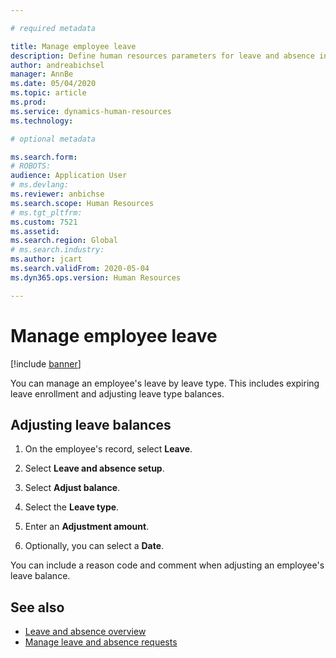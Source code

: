 ```yaml
---

# required metadata

title: Manage employee leave
description: Define human resources parameters for leave and absence in Dynamics 365 Human Resources.
author: andreabichsel
manager: AnnBe
ms.date: 05/04/2020
ms.topic: article
ms.prod: 
ms.service: dynamics-human-resources
ms.technology: 

# optional metadata

ms.search.form: 
# ROBOTS: 
audience: Application User
# ms.devlang: 
ms.reviewer: anbichse
ms.search.scope: Human Resources
# ms.tgt_pltfrm: 
ms.custom: 7521
ms.assetid: 
ms.search.region: Global
# ms.search.industry: 
ms.author: jcart
ms.search.validFrom: 2020-05-04
ms.dyn365.ops.version: Human Resources

---
```


# Manage employee leave

[!include [banner](includes/preview-feature.md)]

You can manage an employee's leave by leave type. This includes expiring leave enrollment and adjusting leave type balances. 

## Adjusting leave balances

1. On the employee's record, select **Leave**.

2. Select **Leave and absence setup**.

3. Select **Adjust balance**.

4. Select the **Leave type**.

5. Enter an **Adjustment amount**. 

6. Optionally, you can select a **Date**. 

You can include a reason code and comment when adjusting an employee's leave balance. 

## See also

- [Leave and absence overview](hr-leave-and-absence-overview.md)
- [Manage leave and absence requests](hr-employee-self-service-manage-requests.md)